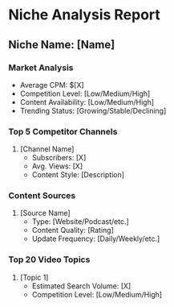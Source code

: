 # Niche Analysis Report

## Niche Name: [Name]

### Market Analysis
- Average CPM: $[X]
- Competition Level: [Low/Medium/High]
- Content Availability: [Low/Medium/High]
- Trending Status: [Growing/Stable/Declining]

### Top 5 Competitor Channels
1. [Channel Name]
   - Subscribers: [X]
   - Avg. Views: [X]
   - Content Style: [Description]

### Content Sources
1. [Source Name]
   - Type: [Website/Podcast/etc.]
   - Content Quality: [Rating]
   - Update Frequency: [Daily/Weekly/etc.]

### Top 20 Video Topics
1. [Topic 1]
   - Estimated Search Volume: [X]
   - Competition Level: [Low/Medium/High]
